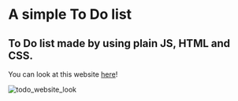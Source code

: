 # A simple To Do list
## To Do list made by using plain JS, HTML and CSS.
You can look at this website [here](https://karisbala.github.io/todo/)!

![todo_website_look](https://user-images.githubusercontent.com/61589482/201716508-fe1043fa-c5b0-4627-bb7c-76c6d2f77f39.png)
